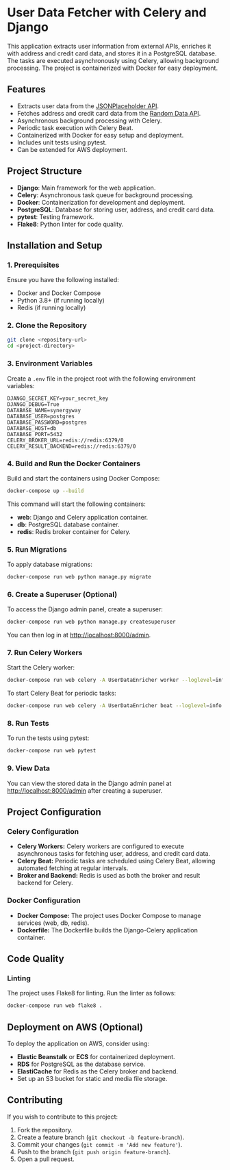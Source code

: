 # **User Data Fetcher with Celery and Django**

This application extracts user information from external APIs, enriches it with address and credit card data, and stores it in a PostgreSQL database. The tasks are executed asynchronously using Celery, allowing background processing. The project is containerized with Docker for easy deployment.

## **Features**

- Extracts user data from the [JSONPlaceholder API](https://jsonplaceholder.typicode.com/).
- Fetches address and credit card data from the [Random Data API](https://random-data-api.com/).
- Asynchronous background processing with Celery.
- Periodic task execution with Celery Beat.
- Containerized with Docker for easy setup and deployment.
- Includes unit tests using pytest.
- Can be extended for AWS deployment.

## **Project Structure**

- **Django**: Main framework for the web application.
- **Celery**: Asynchronous task queue for background processing.
- **Docker**: Containerization for development and deployment.
- **PostgreSQL**: Database for storing user, address, and credit card data.
- **pytest**: Testing framework.
- **Flake8**: Python linter for code quality.

## **Installation and Setup**

### **1. Prerequisites**

Ensure you have the following installed:
- Docker and Docker Compose
- Python 3.8+ (if running locally)
- Redis (if running locally)

### **2. Clone the Repository**

```bash
git clone <repository-url>
cd <project-directory>
```

### **3. Environment Variables**

Create a `.env` file in the project root with the following environment variables:

```env
DJANGO_SECRET_KEY=your_secret_key
DJANGO_DEBUG=True
DATABASE_NAME=synergyway
DATABASE_USER=postgres
DATABASE_PASSWORD=postgres
DATABASE_HOST=db
DATABASE_PORT=5432
CELERY_BROKER_URL=redis://redis:6379/0
CELERY_RESULT_BACKEND=redis://redis:6379/0
```

### **4. Build and Run the Docker Containers**

Build and start the containers using Docker Compose:

```bash
docker-compose up --build
```

This command will start the following containers:
- **web**: Django and Celery application container.
- **db**: PostgreSQL database container.
- **redis**: Redis broker container for Celery.

### **5. Run Migrations**

To apply database migrations:

```bash
docker-compose run web python manage.py migrate
```

### **6. Create a Superuser (Optional)**

To access the Django admin panel, create a superuser:

```bash
docker-compose run web python manage.py createsuperuser
```

You can then log in at [http://localhost:8000/admin](http://localhost:8000/admin).

### **7. Run Celery Workers**

Start the Celery worker:

```bash
docker-compose run web celery -A UserDataEnricher worker --loglevel=info
```

To start Celery Beat for periodic tasks:

```bash
docker-compose run web celery -A UserDataEnricher beat --loglevel=info
```

### **8. Run Tests**

To run the tests using pytest:

```bash
docker-compose run web pytest
```

### **9. View Data**

You can view the stored data in the Django admin panel at [http://localhost:8000/admin](http://localhost:8000/admin) after creating a superuser.

## **Project Configuration**

### **Celery Configuration**

- **Celery Workers:** Celery workers are configured to execute asynchronous tasks for fetching user, address, and credit card data.
- **Celery Beat:** Periodic tasks are scheduled using Celery Beat, allowing automated fetching at regular intervals.
- **Broker and Backend:** Redis is used as both the broker and result backend for Celery.

### **Docker Configuration**

- **Docker Compose:** The project uses Docker Compose to manage services (web, db, redis).
- **Dockerfile:** The Dockerfile builds the Django-Celery application container.

## **Code Quality**

### **Linting**

The project uses Flake8 for linting. Run the linter as follows:

```bash
docker-compose run web flake8 .
```

## **Deployment on AWS (Optional)**

To deploy the application on AWS, consider using:
- **Elastic Beanstalk** or **ECS** for containerized deployment.
- **RDS** for PostgreSQL as the database service.
- **ElastiCache** for Redis as the Celery broker and backend.
- Set up an S3 bucket for static and media file storage.

## **Contributing**

If you wish to contribute to this project:
1. Fork the repository.
2. Create a feature branch (`git checkout -b feature-branch`).
3. Commit your changes (`git commit -m 'Add new feature'`).
4. Push to the branch (`git push origin feature-branch`).
5. Open a pull request.
